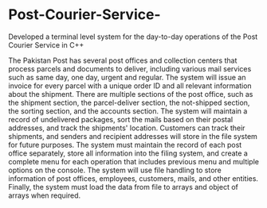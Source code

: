 # Post-Courier-Service-
Developed a terminal level system for the day-to-day operations of the Post Courier Service in C++

The Pakistan Post has several post offices and collection centers that process parcels and documents to deliver, including various mail services such as same day, one day, urgent and regular. The system will issue an invoice for every parcel with a unique order ID and all relevant information about the shipment. There are multiple sections of the post office, such as the shipment section, the parcel-deliver section, the not-shipped section, the sorting section, and the accounts section. The system will maintain a record of undelivered packages, sort the mails based on their postal addresses, and track the shipments' location. Customers can track their shipments, and senders and recipient addresses will store in the file system for future purposes. The system must maintain the record of each post office separately, store all information into the filing system, and create a complete menu for each operation that includes previous menu and multiple options on the console. The system will use file handling to store information of post offices, employees, customers, mails, and other entities. Finally, the system must load the data from file to arrays and object of arrays when required.
